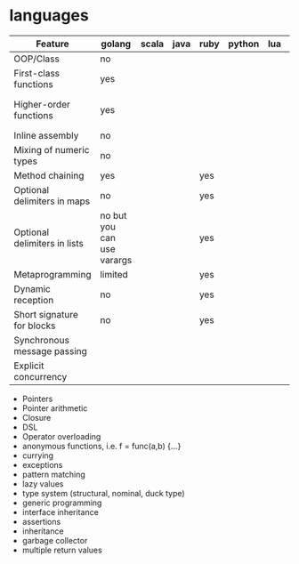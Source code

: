 languages
=========

| Feature | golang | scala | java | ruby | python | lua | c | ada |
| ------- | ------ | ----- | ---- | ---- | ------ | --- | --- | --- |
| OOP/Class | no | | | | | |  |  |
| First-class functions | yes | | | | | |  |  |
| Higher-order functions | yes | | | | | | yes (function pointer) |  |
| Inline assembly | no | | | | | | yes | yes |
| Mixing of numeric types | no | | | | | | yes | |
| Method chaining | yes | | | yes | | | | |
| Optional delimiters in maps | no | | | yes | | | | |
| Optional delimiters in lists  | no but you can use varargs | | | yes | | | | |
| Metaprogramming | limited | | | yes | | | | |
| Dynamic reception | no | | | yes | | | | |
| Short signature for blocks | no | | | yes | | | | |
| Synchronous message passing |  | | | | | |  | yes |
| Explicit concurrency |  | | | | | |  | yes |

* Pointers
* Pointer arithmetic
* Closure
* DSL
* Operator overloading
* anonymous functions, i.e. f = func(a,b) {...}
* currying
* exceptions
* pattern matching
* lazy values
* type system (structural, nominal, duck type)
* generic programming
* interface inheritance
* assertions
* inheritance
* garbage collector
* multiple return values
